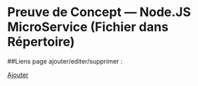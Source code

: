 # Preuve de Concept — Node.JS MicroService (Fichier dans Répertoire)


##Liens page ajouter/editer/supprimer :

[Ajouter](http://172.105.106.183/service.geocache/node/ajouter-geocache.html)

